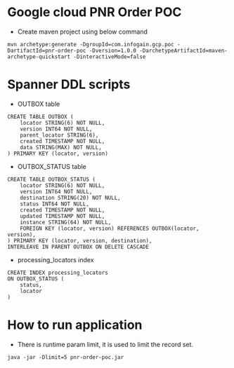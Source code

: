 # Google cloud PNR Order POC

* Create maven project using below command
```
mvn archetype:generate -DgroupId=com.infogain.gcp.poc -DartifactId=pnr-order-poc -Dversion=1.0.0 -DarchetypeArtifactId=maven-archetype-quickstart -DinteractiveMode=false
```

# Spanner DDL scripts
* OUTBOX table
```
CREATE TABLE OUTBOX (
	locator STRING(6) NOT NULL,
	version INT64 NOT NULL,
	parent_locator STRING(6),
	created TIMESTAMP NOT NULL,
	data STRING(MAX) NOT NULL,
) PRIMARY KEY (locator, version)
```

* OUTBOX_STATUS table
```
CREATE TABLE OUTBOX_STATUS (
	locator STRING(6) NOT NULL,
	version INT64 NOT NULL,
	destination STRING(20) NOT NULL,
	status INT64 NOT NULL,
	created TIMESTAMP NOT NULL,
	updated TIMESTAMP NOT NULL,
	instance STRING(64) NOT NULL,
	FOREIGN KEY (locator, version) REFERENCES OUTBOX(locator, version),
) PRIMARY KEY (locator, version, destination),
INTERLEAVE IN PARENT OUTBOX ON DELETE CASCADE
```



* processing_locators index
```
CREATE INDEX processing_locators 
ON OUTBOX_STATUS (
	status,
	locator
)
```
 
# How to run application

* There is runtime param limit, it is used to limit the record set.
```
java -jar -Dlimit=5 pnr-order-poc.jar
```